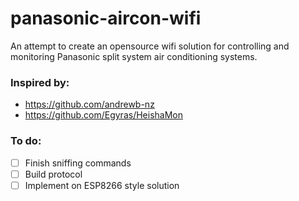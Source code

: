 # panasonic-aircon-wifi
An attempt to create an opensource wifi solution for controlling and monitoring Panasonic split system air conditioning systems.

### Inspired by:
- https://github.com/andrewb-nz
- https://github.com/Egyras/HeishaMon

### To do:
- [ ] Finish sniffing commands
- [ ] Build protocol
- [ ] Implement on ESP8266 style solution
